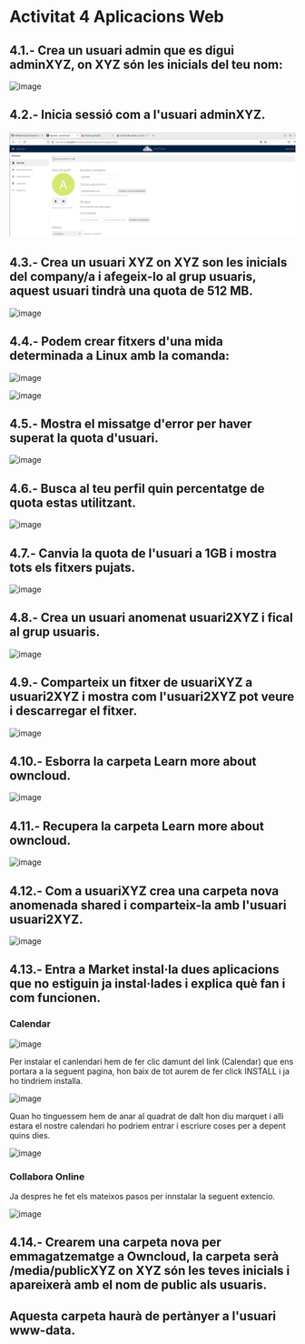 # Activitat 4 Aplicacions Web

## 4.1.- Crea un usuari admin que es digui adminXYZ, on XYZ són les inicials del teu nom:

![image](https://user-images.githubusercontent.com/114423315/196237155-fad52497-e172-4557-9e93-779ce5b1a751.png)

## 4.2.- Inicia sessió com a l'usuari adminXYZ.

![alt text](Selecció_002.png)

## 4.3.- Crea un usuari XYZ on XYZ son les inicials del company/a i afegeix-lo al grup usuaris, aquest usuari tindrà una quota de 512 MB.

![image](https://user-images.githubusercontent.com/114423315/196238972-113de88b-f933-4215-a25c-2d5431d40d67.png)

## 4.4.- Podem crear fitxers d'una mida determinada a Linux amb la comanda:

![image](https://user-images.githubusercontent.com/114423315/196239479-16b2f1aa-998f-4682-bab9-a012e54244d8.png)

![image](https://user-images.githubusercontent.com/114423315/196239644-a0ac7308-eef6-4897-bd3a-a7b3d656f337.png)

## 4.5.- Mostra el missatge d'error per haver superat la quota d'usuari.

![image](https://user-images.githubusercontent.com/114423315/196240180-f3a87ab1-8a32-4376-98a2-6b57234a7478.png)

## 4.6.- Busca al teu perfil quin percentatge de quota estas utilitzant.

![image](https://user-images.githubusercontent.com/114423315/196240326-962c1dbe-5b9b-4ef0-a784-dee373ec5031.png)

## 4.7.- Canvia la quota de l'usuari a 1GB i mostra tots els fitxers pujats.

![image](https://user-images.githubusercontent.com/114423315/196240478-6fe43677-4686-4db9-8b3d-913a1b2dfba7.png)

## 4.8.- Crea un usuari anomenat usuari2XYZ i fical al grup usuaris.

![image](https://user-images.githubusercontent.com/114423315/196240736-5d7e168e-aff8-4e2d-9125-6d3dde965e2c.png)

## 4.9.- Comparteix un fitxer de usuariXYZ a usuari2XYZ i mostra com l'usuari2XYZ pot veure i descarregar el fitxer.

![image](https://user-images.githubusercontent.com/114423315/196242647-e148e685-1131-4740-975a-f23d836deae7.png)

## 4.10.- Esborra la carpeta Learn more about owncloud.

![image](https://user-images.githubusercontent.com/114423315/196242823-b46d9063-82da-4180-b653-31b4b6b83e15.png)

## 4.11.- Recupera la carpeta Learn more about owncloud.

![image](https://user-images.githubusercontent.com/114423315/196242968-cb54ed9c-26d5-409c-87b1-85ccfa1f0482.png)

## 4.12.- Com a usuariXYZ crea una carpeta nova anomenada shared i comparteix-la amb l'usuari usuari2XYZ.

![image](https://user-images.githubusercontent.com/114423315/196243268-6d3fb9cc-892d-42a2-af61-64bcddc68c47.png)

## 4.13.- Entra a Market instal·la dues aplicacions que no estiguin ja instal·lades i explica què fan i com funcionen.

### Calendar

![image](https://user-images.githubusercontent.com/114423315/196414427-07a64079-9e00-4164-9e71-90bef98b4db5.png)

Per instalar el canlendari hem de fer clic damunt del link (Calendar) que ens portara a la seguent pagina, hon baix de tot aurem de fer click INSTALL i ja ho tindriem installa.

![image](https://user-images.githubusercontent.com/114423315/196415924-2adef991-8ea1-452f-a6b7-215ffa083e9f.png)

Quan ho tinguessem hem de anar al quadrat de dalt hon diu marquet i alli estara el nostre calendari ho podriem entrar i escriure coses per a depent quins dies.

![image](https://user-images.githubusercontent.com/114423315/196415621-10e0e801-743e-433d-bf37-35e2810ccacc.png)

### Collabora Online

Ja despres he fet els mateixos pasos per innstalar la seguent extencio.

![image](https://user-images.githubusercontent.com/114423315/196416288-4b8d7657-82c8-40df-bef4-a5a40a26addc.png)

## 4.14.- Crearem una carpeta nova per emmagatzematge a Owncloud, la carpeta serà /media/publicXYZ on XYZ són les teves inicials i apareixerà amb el nom de public als usuaris.

## Aquesta carpeta haurà de pertànyer a l'usuari www-data.

